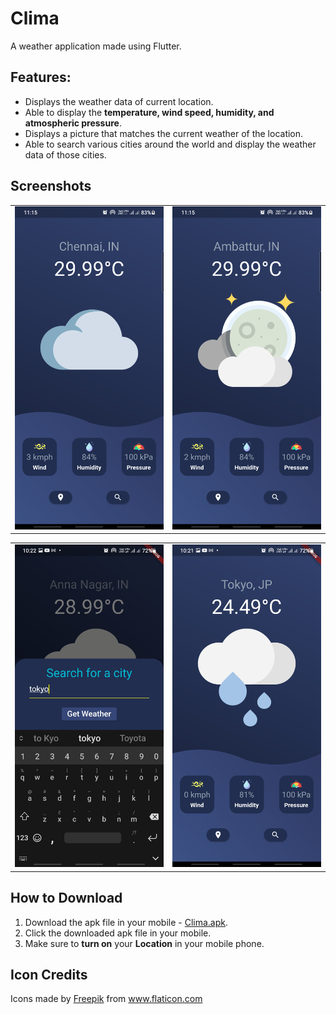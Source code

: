 # Clima
A weather application made using Flutter.

## Features:
- Displays the weather data of current location.
- Able to display the **temperature, wind speed, humidity, and atmospheric pressure**.
- Displays a picture that matches the current weather of the location.
- Able to search various cities around the world and display the weather data of those cities.


## Screenshots
  <table>
      <tr>
       <td><img src="https://github.com/rahulv07/Clima-TheWeatherApp/blob/master/screenshots/chennai.png"></td>
       <td><img src="https://github.com/rahulv07/Clima-TheWeatherApp/blob/master/screenshots/ambattur.png"></td>
      </tr>
  </table>
  <table>
       <tr>
       <td><img src="https://github.com/rahulv07/Clima-TheWeatherApp/blob/master/screenshots/searchCity.png"></td>
       <td><img src="https://github.com/rahulv07/Clima-TheWeatherApp/blob/master/screenshots/tokyo.png"></td>
      </tr>
  </table>
  
  ## How to Download
  1. Download the apk file in your mobile - [Clima.apk](https://drive.google.com/file/d/19Q_1pqd4WoVdUHBWAjr1fsM-AGAqoEnC/view?usp=sharing).
  2. Click the downloaded apk file in your mobile.
  3. Make sure to **turn on** your **Location** in your mobile phone.

## Icon Credits
<div>Icons made by <a href="https://www.freepik.com" title="Freepik">Freepik</a> from <a href="https://www.flaticon.com/" title="Flaticon">www.flaticon.com</a></div>


